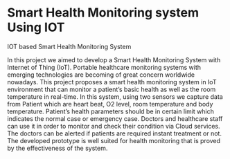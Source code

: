# Smart Health Monitoring system Using IOT
IOT based Smart Health Monitoring System 

In this project we aimed to develop a Smart Health Monitoring System with Internet of Thing (IoT). Portable healthcare monitoring systems with emerging technologies are becoming of great concern worldwide nowadays. This project proposes a smart health monitoring system in IoT environment that can monitor a patient’s basic health as well as the room temperature in real-time. In this system, using two sensors we capture data from Patient which are heart beat, O2 level, room temperature and body temperature. Patient’s health parameters should be in certain limit which indicates the normal case or emergency case. Doctors and healthcare staff can use it in order to monitor and check their condition via Cloud services. The doctors can be alerted if patients are required instant treatment or not. The developed prototype is well suited for health monitoring that is proved by the effectiveness of the system. 

